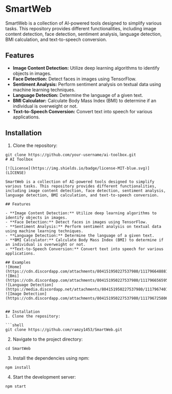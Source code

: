 # SmartWeb

SmartWeb is a collection of AI-powered tools designed to simplify various tasks. This repository provides different functionalities, including image content detection, face detection, sentiment analysis, language detection, BMI calculation, and text-to-speech conversion.

## Features

- **Image Content Detection:** Utilize deep learning algorithms to identify objects in images.
- **Face Detection:** Detect faces in images using TensorFlow.
- **Sentiment Analysis:** Perform sentiment analysis on textual data using machine learning techniques.
- **Language Detection:** Determine the language of a given text.
- **BMI Calculator:** Calculate Body Mass Index (BMI) to determine if an individual is overweight or not.
- **Text-to-Speech Conversion:** Convert text into speech for various applications.

## Installation

1. Clone the repository:

````shell
git clone https://github.com/your-username/ai-toolbox.git
# AI Toolbox

[![License](https://img.shields.io/badge/license-MIT-blue.svg)](LICENSE)

SmartWeb is a collection of AI-powered tools designed to simplify various tasks. This repository provides different functionalities, including image content detection, face detection, sentiment analysis, language detection, BMI calculation, and text-to-speech conversion.

## Features

- **Image Content Detection:** Utilize deep learning algorithms to identify objects in images.
- **Face Detection:** Detect faces in images using TensorFlow.
- **Sentiment Analysis:** Perform sentiment analysis on textual data using machine learning techniques.
- **Language Detection:** Determine the language of a given text.
- **BMI Calculator:** Calculate Body Mass Index (BMI) to determine if an individual is overweight or not.
- **Text-to-Speech Conversion:** Convert text into speech for various applications.

## Examples
![Home](https://cdn.discordapp.com/attachments/804151950227537980/1117966488817639517/image.png)
![Bmi](https://cdn.discordapp.com/attachments/804151950227537980/1117966565959290940/image.png)
![Language Detection](https://media.discordapp.net/attachments/804151950227537980/1117967401070374942/image.png)
![Image Detection](https://cdn.discordapp.com/attachments/804151950227537980/1117967258069778492/image.png)


## Installation
1. Clone the repository:

```shell
git clone https://github.com/ramzy1453/SmartWeb.git
````

2. Navigate to the project directory:

```shell
cd SmartWeb
```

3. Install the dependencies using npm:

```shell
npm install
```

4. Start the development server:

```shell
npm start
```
